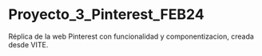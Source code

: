 # Proyecto_3_Pinterest_FEB24
Réplica de la web Pinterest con funcionalidad y componentizacion, creada desde VITE.

